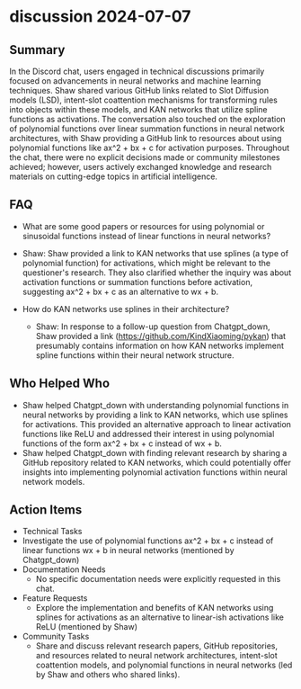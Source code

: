 # discussion 2024-07-07

## Summary
 In the Discord chat, users engaged in technical discussions primarily focused on advancements in neural networks and machine learning techniques. Shaw shared various GitHub links related to Slot Diffusion models (LSD), intent-slot coattention mechanisms for transforming rules into objects within these models, and KAN networks that utilize spline functions as activations. The conversation also touched on the exploration of polynomial functions over linear summation functions in neural network architectures, with Shaw providing a GitHub link to resources about using polynomial functions like ax^2 + bx + c for activation purposes. Throughout the chat, there were no explicit decisions made or community milestones achieved; however, users actively exchanged knowledge and research materials on cutting-edge topics in artificial intelligence.

## FAQ
 - What are some good papers or resources for using polynomial or sinusoidal functions instead of linear functions in neural networks?
  - Shaw: Shaw provided a link to KAN networks that use splines (a type of polynomial function) for activations, which might be relevant to the questioner's research. They also clarified whether the inquiry was about activation functions or summation functions before activation, suggesting ax^2 + bx + c as an alternative to wx + b.

- How do KAN networks use splines in their architecture?
  - Shaw: In response to a follow-up question from Chatgpt_down, Shaw provided a link (https://github.com/KindXiaoming/pykan) that presumably contains information on how KAN networks implement spline functions within their neural network structure.

## Who Helped Who
 - Shaw helped Chatgpt_down with understanding polynomial functions in neural networks by providing a link to KAN networks, which use splines for activations. This provided an alternative approach to linear activation functions like ReLU and addressed their interest in using polynomial functions of the form ax^2 + bx + c instead of wx + b.
- Shaw helped Chatgpt_down with finding relevant research by sharing a GitHub repository related to KAN networks, which could potentially offer insights into implementing polynomial activation functions within neural network models.

## Action Items
 - Technical Tasks
  - Investigate the use of polynomial functions ax^2 + bx + c instead of linear functions wx + b in neural networks (mentioned by Chatgpt_down)
- Documentation Needs
  - No specific documentation needs were explicitly requested in this chat.
- Feature Requests
  - Explore the implementation and benefits of KAN networks using splines for activations as an alternative to linear-ish activations like ReLU (mentioned by Shaw)
- Community Tasks
  - Share and discuss relevant research papers, GitHub repositories, and resources related to neural network architectures, intent-slot coattention models, and polynomial functions in neural networks (led by Shaw and others who shared links).

